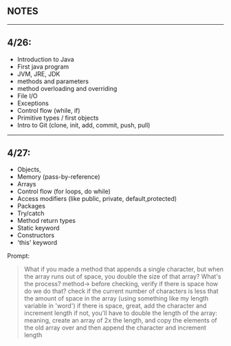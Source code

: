 NOTES
-

---

4/26:
-

- Introduction to Java
- First java program
- JVM, JRE, JDK
- methods and parameters
- method overloading and overriding
- File I/O
- Exceptions
- Control flow (while, if)
- Primitive types / first objects
- Intro to Git (clone, init, add, commit, push, pull)

---

4/27:
-

- Objects,
- Memory (pass-by-reference)
- Arrays
- Control flow (for loops, do while)
- Access modifiers (like public, private, default,protected)
- Packages
- Try/catch
- Method return types
- Static keyword
- Constructors
- 'this' keyword

Prompt:


>What if you made a method that appends a single character, but when the array runs out of space, you double
the size of that array?
What's the process?
method->
before checking, verify if there is space
how do we do that? check if the current number of characters is less that the amount of space in the array
(using something like my length variable in 'word')
if there is space, great, add the character and increment length
if not, you'll have to double the length of the array:
meaning, create an array of 2x the length, and copy the elements of the old array over
and then append the character and increment length